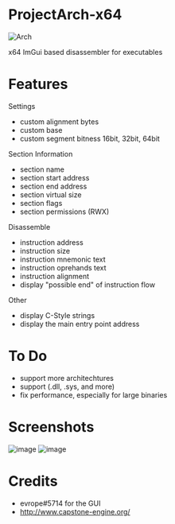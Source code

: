 # ProjectArch-x64
![Arch](https://github.com/SurgeGotTappedAgain/Arch-x64/assets/80023326/f7cd62d2-a609-4e77-ba19-d143fae5b5ba)


x64 ImGui based disassembler for executables

# Features
Settings
- custom alignment bytes
- custom base
- custom segment bitness 16bit, 32bit, 64bit

Section Information
- section name
- section start address
- section end address
- section virtual size
- section flags
- section permissions (RWX)

Disassemble
- instruction address
- instruction size
- instruction mnemonic text
- instruction oprehands text
- instruction alignment
- display "possible end" of instruction flow

Other
- display C-Style strings
- display the main entry point address

# To Do
- support more architechtures
- support (.dll, .sys, and more)
- fix performance, especially for large binaries

# Screenshots
![image](https://github.com/SurgeGotTappedAgain/Arch-x64/assets/80023326/d4f86ce7-953c-4a39-b57f-f430a5253b20)
![image](https://github.com/SurgeGotTappedAgain/Arch-x64/assets/80023326/a332516e-bf31-4883-998f-378592197c5a)


# Credits
- evrope#5714 for the GUI
- http://www.capstone-engine.org/
